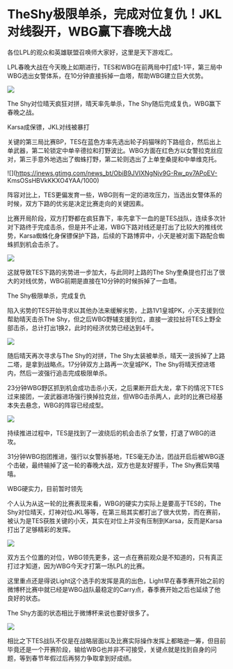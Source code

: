# TheShy极限单杀，完成对位复仇！JKL对线裂开，WBG赢下春晚大战

各位LPL的观众和英雄联盟召唤师大家好，这里是天下游戏汇。

LPL春晚大战在今天晚上如期进行，TES和WBG在前两局中打成1-1平，第三局中WBG选出女警体系，在10分钟直接拆掉一血塔，帮助WBG建立巨大优势。

![](https://inews.gtimg.com/news_bt/OrKZvB3SWLCsZSHET2bSE7DyO6UdkEOvlK43jDQzgMzsgAA/1000)

The Shy对位晴天疯狂对拼，晴天率先单杀，The Shy随后完成复仇，WBG赢下春晚之战。

Karsa成保镖，JKL对线被暴打

关键的第三局比赛BP，TES在蓝色方率先选出轮子妈猫咪的下路组合，然后出上单武器，第二轮锁定中单辛德拉和打野波比。WBG方面在红色方以女警拉克丝应对，第三手意外地选出了蜘蛛打野，第二轮则选出了上单奎桑提和中单维克托。

![](https://inews.gtimg.com/news_bt/ObiB9JVIXNgNjv9G-Rw_pv7APoEV-
KmsOSsHBVkKKXO4YAA/1000)

阵容对比上，TES更偏发育一些，WBG则有一定的进攻压力，当选出女警体系的时候，双方下路的优劣是决定比赛走向的关键因素。

比赛开局阶段，双方打野都在疯狂靠下，率先拿下一血的是TES战队，连续多次针对下路终于完成击杀，但是并不止渴，WBG下路对线还是打出了比较大的推线优势，Karsa蜘蛛化身保镖保护下路，后续的下路博弈中，小天是被对面下路配合蜘蛛抓到机会击杀了。

![](https://inews.gtimg.com/news_bt/Gv2x1poy68Edp84PMpX45amSdoiRx8iT7P_F0W6A9AG5cAA/0)

​这就导致TES下路的劣势进一步加大，与此同时上路的The Shy奎桑提也打出了很大的对线优势，WBG前期是直接在10分钟的时候拆掉了一血塔。

The Shy极限单杀，完成复仇

陷入劣势的TES开始寻求以其他办法来缓解劣势，上路1V1皇城PK，小天支援到位帮助晴天击杀The
Shy，但之后WBG野辅支援到位，直接一波拉扯将TES上野全部击杀，总计打出1换2，此时的经济优势已经达到4千。

![](https://inews.gtimg.com/news_bt/GlCu0ipewi63U9ab4NY3BVHMlg2UvwtnZ9OK2wzeANsxAAA/0)

随后晴天再次寻求与The Shy的对拼，The Shy太装被单杀，晴天一波拆掉了上路二塔，是拿到战略点。17分钟双方上路再一次皇城PK，The
Shy将晴天控进塔内，然后一波强行追击完成极限单杀。

23分钟WBG野区抓到机会成功击杀小天，之后果断开启大龙，拿下的情况下TES过来接团，一波武器进场强行换掉拉克丝，但WBG击杀两人，此时的比赛已经基本失去悬念，WBG的阵容已经成型。

![](https://inews.gtimg.com/news_bt/OgAhri5AhxNV9UGvI9cw2rmWSr2dxIMphGdOnS-033Y6QAA/1000)

持续推进过程中，TES是找到了一波绕后的机会击杀了女警，打退了WBG的进攻。

31分钟WBG抱团推进，强行以女警拆基地，TES毫无办法，团战开启后被WBG逐个击破，最终输掉了这一轮的春晚大战，双方也是友好握手，The
Shy赛后笑嘻嘻。

WBG硬实力，目前暂时领先

个人认为从这一轮的比赛表现来看，WBG的硬实力实际上是要高于TES的，The
Shy对位晴天，灯神对位JKL等等，在第三局其实都打出了很大优势，而在赛前，被认为是TES获胜关键的小天，其实在对位上并没有压制到Karsa，反而是Karsa打出了足够精彩的发挥。

![](https://inews.gtimg.com/news_bt/Ox9levMwN3pivILia0uDAcxXDempfFbWDVZsCLyiNK1P8AA/1000)

双方五个位置的对位，WBG领先更多，这一点在赛前观众是不知道的，只有真正打过才知道，因为WBG今天才打第一场LPL的比赛。

这里重点还是得说Light这个选手的发挥是真的出色，Light早在春季赛开始之前的微博杯比赛中就已经是WBG战队最稳定的Carry点，春季赛开始之后也延续了他良好的状态。

The Shy方面的状态相比于微博杯来说也要好很多了。

![](https://inews.gtimg.com/news_bt/O4l8hqTx7kz3V0uV2w-KT5ElszxvVtROIpj0dgFwlcN48AA/1000)

相比之下TES战队不仅是在战略层面以及比赛实际操作发挥上都略逊一筹，但目前毕竟还是一个开赛阶段，输给WBG也并非不可接受，关键点就是找到自身的问题，等到春节年假过后再努力争取拿到好成绩。

